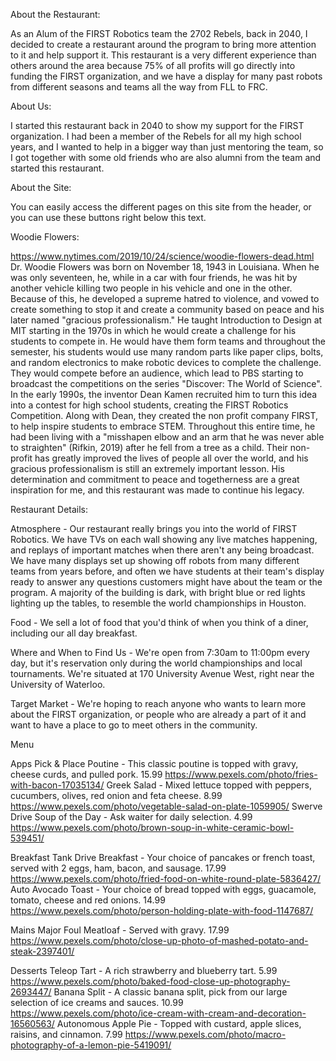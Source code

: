 About the Restaurant:

As an Alum of the FIRST Robotics team the 2702 Rebels, back in 2040, I decided to create a restaurant around the program to bring more attention to it and help support it. This restaurant is a very different experience than others around the area because 75% of all profits will go directly into funding the FIRST organization, and we have a display for many past robots from different seasons and teams all the way from FLL to FRC.

About Us:

I started this restaurant back in 2040 to show my support for the FIRST organization. I had been a member of the Rebels for all my high school years, and I wanted to help in a bigger way than just mentoring the team, so I got together with some old friends who are also alumni from the team and started this restaurant. 

About the Site:

You can easily access the different pages on this site from the header, or you can use these buttons right below this text.




Woodie Flowers:

https://www.nytimes.com/2019/10/24/science/woodie-flowers-dead.html
Dr. Woodie Flowers was born on November 18, 1943 in Louisiana. When he was only seventeen, he, while in a car with four friends, he was hit by another vehicle killing two people in his vehicle and one in the other. Because of this, he developed a supreme hatred to violence, and vowed to create something to stop it and create a community based on peace and his later named "gracious professionalism." He taught Introduction to Design at MIT starting in the 1970s in which he would create a challenge for his students to compete in. He would have them form teams and throughout the semester, his students would use many random parts like paper clips, bolts, and random electronics to make robotic devices to complete the challenge. They would compete before an audience, which lead to PBS starting to broadcast the competitions on the series "Discover: The World of Science". In the early 1990s, the inventor Dean Kamen recruited him to turn this idea into a contest for high school students, creating the FIRST Robotics Competition. Along with Dean, they created the non profit company FIRST, to help inspire students to embrace STEM. Throughout this entire time, he had been living with a "misshapen elbow and an arm that he was never able to straighten" (Rifkin, 2019) after he fell from a tree as a child. Their non-profit has greatly improved the lives of people all over the world, and his gracious professionalism is still an extremely important lesson. His determination and commitment to peace and togetherness are a great inspiration for me, and this restaurant was made to continue his legacy.

Restaurant Details:

Atmosphere - Our restaurant really brings you into the world of FIRST Robotics. We have TVs on each wall showing any live matches happening, and replays of important matches when there aren't any being broadcast. We have many displays set up showing off robots from many different teams from years before, and often we have students at their team's display ready to answer any questions customers might have about the team or the program. A majority of the building is dark, with bright blue or red lights lighting up the tables, to resemble the world championships in Houston.

Food - We sell a lot of food that you'd think of when you think of a diner, including our all day breakfast.

Where and When to Find Us - We're open from 7:30am to 11:00pm every day, but it's reservation only during the world championships and local tournaments. We're situated at 170 University Avenue West, right near the University of Waterloo.

Target Market - We're hoping to reach anyone who wants to learn more about the FIRST organization, or people who are already a part of it and want to have a place to go to meet others in the community.


Menu

Apps
Pick & Place Poutine - This classic poutine is topped with gravy, cheese curds, and pulled pork. 15.99
https://www.pexels.com/photo/fries-with-bacon-17035134/
Greek Salad - Mixed lettuce topped with peppers, cucumbers, olives, red onion and feta cheese. 8.99
https://www.pexels.com/photo/vegetable-salad-on-plate-1059905/
Swerve Drive Soup of the Day - Ask waiter for daily selection. 4.99
https://www.pexels.com/photo/brown-soup-in-white-ceramic-bowl-539451/

Breakfast
Tank Drive Breakfast - Your choice of pancakes or french toast, served with 2 eggs, ham, bacon, and sausage. 17.99
https://www.pexels.com/photo/fried-food-on-white-round-plate-5836427/
Auto Avocado Toast - Your choice of bread topped with eggs, guacamole, tomato, cheese and red onions. 14.99
https://www.pexels.com/photo/person-holding-plate-with-food-1147687/

Mains
Major Foul Meatloaf - Served with gravy. 17.99
https://www.pexels.com/photo/close-up-photo-of-mashed-potato-and-steak-2397401/

Desserts
Teleop Tart - A rich strawberry and blueberry tart. 5.99
https://www.pexels.com/photo/baked-food-close-up-photography-2693447/
Banana Split - A classic banana split, pick from our large selection of ice creams and sauces. 10.99
https://www.pexels.com/photo/ice-cream-with-cream-and-decoration-16560563/
Autonomous Apple Pie - Topped with custard, apple slices, raisins, and cinnamon. 7.99
https://www.pexels.com/photo/macro-photography-of-a-lemon-pie-5419091/

